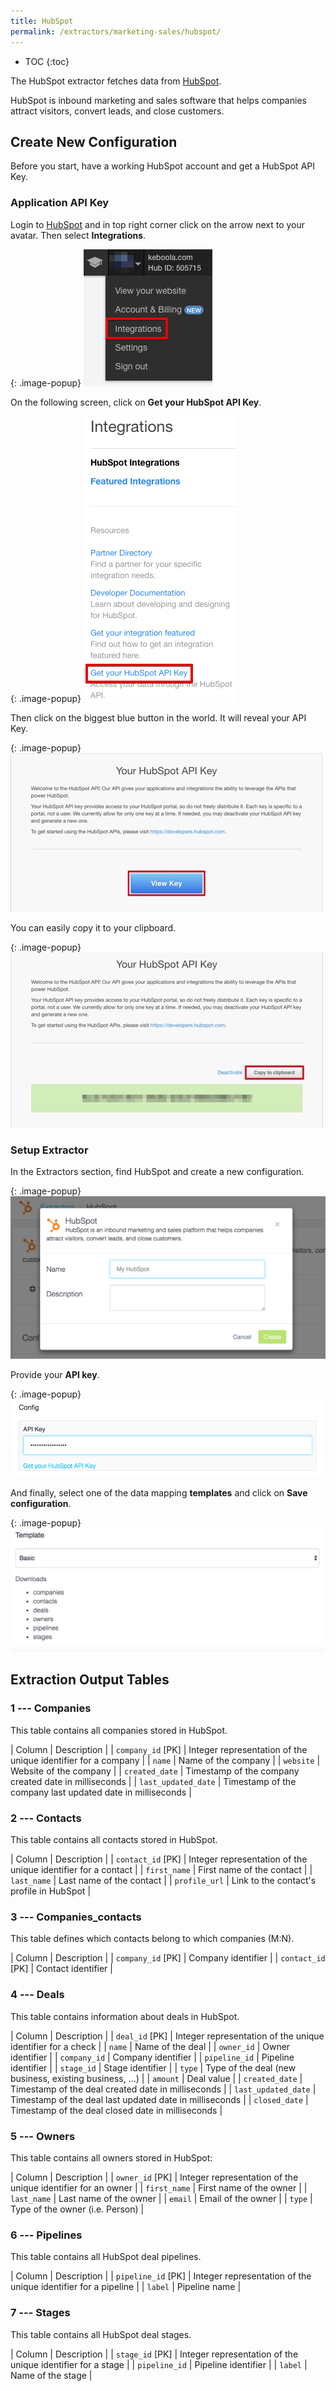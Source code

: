 ```yaml
---
title: HubSpot
permalink: /extractors/marketing-sales/hubspot/
---
```


* TOC
{:toc}

The HubSpot extractor fetches data from [HubSpot](http://www.hubspot.com/).

HubSpot is inbound marketing and sales software that helps companies attract visitors, convert leads, and close customers.

## Create New Configuration
Before you start, have a working HubSpot account and get a HubSpot API Key.

### Application API Key

Login to [HubSpot](http://www.hubspot.com/) and in top right corner click on the arrow next to your avatar. Then select **Integrations**.

{: .image-popup}
![HubSpot Logged Menu](/extractors/hubspot/03-logged-menu.jpg)

On the following screen, click on **Get your HubSpot API Key**.

{: .image-popup}
![HubSpot Integrations](/extractors/hubspot/04-integrations.jpg)

Then click on the biggest blue button in the world. It will reveal your API Key.

{: .image-popup}
![HubSpot API](/extractors/hubspot/05-key.png)

You can easily copy it to your clipboard.

{: .image-popup}
![HubSpot API](/extractors/hubspot/05-key-clipboard.png)

### Setup Extractor
In the Extractors section, find HubSpot and create a new configuration.

{: .image-popup}
![HubSpot New Configuration](/extractors/hubspot/01-new-configuration.png)

Provide your **API key**.

{: .image-popup}
![HubSpot Credentials](/extractors/hubspot/02-credentials.png)

And finally, select one of the data mapping **templates** and click on **Save configuration**.

{: .image-popup}
![HubSpot Data Mapping](/extractors/hubspot/06-template.png)

## Extraction Output Tables

### 1 --- Companies
This table contains all companies stored in HubSpot.

| Column | Description |
| `company_id` [PK] | Integer representation of the unique identifier for a company |
| `name` | Name of the company |
| `website` | Website of the company |
| `created_date` | Timestamp of the company created date in milliseconds |
| `last_updated_date` | Timestamp of the company last updated date in milliseconds |

### 2 --- Contacts
This table contains all contacts stored in HubSpot.

| Column | Description |
| `contact_id` [PK] | Integer representation of the unique identifier for a contact |
| `first_name` | First name of the contact |
| `last_name` | Last name of the contact |
| `profile_url` | Link to the contact's profile in HubSpot |

### 3 --- Companies_contacts
This table defines which contacts belong to which companies (M:N).

| Column | Description |
| `company_id` [PK] | Company identifier |
| `contact_id` [PK] | Contact identifier |

### 4 --- Deals
This table contains information about deals in HubSpot.

| Column | Description |
| `deal_id` [PK] | Integer representation of the unique identifier for a check |
| `name` | Name of the deal |
| `owner_id` | Owner identifier |
| `company_id` | Company identifier |
| `pipeline_id` | Pipeline identifier |
| `stage_id` | Stage identifier |
| `type` | Type of the deal (new business, existing business, ...) |
| `amount` | Deal value |
| `created_date` | Timestamp of the deal created date in milliseconds |
| `last_updated_date` | Timestamp of the deal last updated date in milliseconds |
| `closed_date` | Timestamp of the deal closed date in milliseconds |

### 5 --- Owners
This table contains all owners stored in HubSpot:

| Column | Description |
| `owner_id` [PK] | Integer representation of the unique identifier for an owner |
| `first_name` | First name of the owner |
| `last_name` | Last name of the owner |
| `email` | Email of the owner |
| `type` | Type of the owner (i.e. Person) |

### 6 --- Pipelines
This table contains all HubSpot deal pipelines.

| Column | Description |
| `pipeline_id` [PK] | Integer representation of the unique identifier for a pipeline |
| `label` | Pipeline name |

### 7 --- Stages
This table contains all HubSpot deal stages.

| Column | Description |
| `stage_id` [PK] | Integer representation of the unique identifier for a stage |
| `pipeline_id` | Pipeline identifier |
| `label` | Name of the stage |
